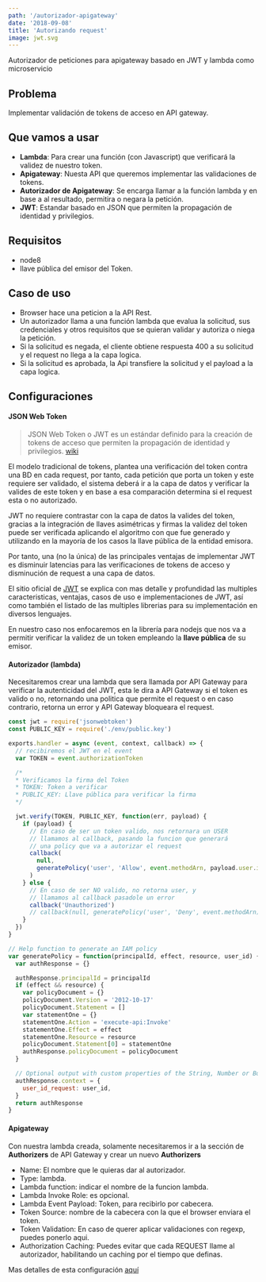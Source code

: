 ```yaml
---
path: '/autorizador-apigateway'
date: '2018-09-08'
title: 'Autorizando request'
image: jwt.svg
---
```


Autorizador de peticiones para apigateway basado en JWT y lambda como microservicio

## Problema

Implementar validación de tokens de acceso en API gateway.

## Que vamos a usar

- **Lambda**: Para crear una función (con Javascript) que verificará la validez de nuestro token.
- **Apigateway**: Nuesta API que queremos implementar las validaciones de tokens.
- **Autorizador de Apigateway**: Se encarga llamar a la función lambda y en base a al resultado, permitira o negara la petición.
- **JWT**: Estandar basado en JSON que permiten la propagación de identidad y privilegios.

## Requisitos

- node8
- llave pública del emisor del Token.

## Caso de uso

- Browser hace una peticion a la API Rest.
- Un autorizador llama a una función lambda que evalua la solicitud, sus credenciales y otros requisitos que se quieran validar y autoriza o niega la petición.
- Si la solicitud es negada, el cliente obtiene respuesta 400 a su solicitud y el request no llega a la capa logica.
- Si la solicitud es aprobada, la Api transfiere la solicitud y el payload a la capa logica.

## Configuraciones

#### JSON Web Token

> JSON Web Token o JWT es un estándar definido para la creación de tokens de acceso que permiten la propagación de identidad y privilegios. [wiki](https://es.wikipedia.org/wiki/JSON_Web_Token)

El modelo tradicional de tokens, plantea una verificación del token contra una BD en cada request, por tanto, cada petición que porta un token y este requiere ser validado, el sistema deberá ir a la capa de datos y verificar la valides de este token y en base a esa comparación determina si el request esta o no autorizado.

JWT no requiere contrastar con la capa de datos la valides del token, gracias a la integración de llaves asimétricas y firmas la validez del token puede ser verificada aplicando el algoritmo con que fue generado y utilizando en la mayoría de los casos la llave pública de la entidad emisora.

Por tanto, una (no la única) de las principales ventajas de implementar JWT es disminuir latencias para las verificaciones de tokens de acceso y disminución de request a una capa de datos.

El sitio oficial de [JWT](https://jwt.io/) se explica con mas detalle y profundidad las multiples caracteristicas, ventajas, casos de uso e implementaciones de JWT, así como también el listado de las multiples librerias para su implementación en diversos lenguajes.

En nuestro caso nos enfocaremos en la librería para nodejs que nos va a permitir verificar la validez de un token empleando la **llave pública** de su emisor.

#### Autorizador (lambda)

Necesitaremos crear una lambda que sera llamada por API Gateway para verificar la autenticidad del JWT, esta le dira a API Gateway si el token es valido o no, retornando una politica que permite el request o en caso contrario, retorna un error y API Gateway bloqueara el request.

```javascript
const jwt = require('jsonwebtoken')
const PUBLIC_KEY = require('./env/public.key')

exports.handler = async (event, context, callback) => {
  // recibiremos el JWT en el event
  var TOKEN = event.authorizationToken

  /*
  * Verificamos la firma del Token
  * TOKEN: Token a verificar
  * PUBLIC_KEY: Llave pública para verificar la firma
  */

  jwt.verify(TOKEN, PUBLIC_KEY, function(err, payload) {
    if (payload) {
      // En caso de ser un token valido, nos retornara un USER
      // llamamos al callback, pasando la funcion que generará
      // una policy que va a autorizar el request
      callback(
        null,
        generatePolicy('user', 'Allow', event.methodArn, payload.user.id)
      )
    } else {
      // En caso de ser NO valido, no retorna user, y
      // llamamos al callback pasadole un error
      callback('Unauthorized')
      // callback(null, generatePolicy('user', 'Deny', event.methodArn));
    }
  })
}

// Help function to generate an IAM policy
var generatePolicy = function(principalId, effect, resource, user_id) {
  var authResponse = {}

  authResponse.principalId = principalId
  if (effect && resource) {
    var policyDocument = {}
    policyDocument.Version = '2012-10-17'
    policyDocument.Statement = []
    var statementOne = {}
    statementOne.Action = 'execute-api:Invoke'
    statementOne.Effect = effect
    statementOne.Resource = resource
    policyDocument.Statement[0] = statementOne
    authResponse.policyDocument = policyDocument
  }

  // Optional output with custom properties of the String, Number or Boolean type.
  authResponse.context = {
    user_id_request: user_id,
  }
  return authResponse
}
```

#### Apigateway

Con nuestra lambda creada, solamente necesitaremos ir a la sección de **Authorizers** de API Gateway y crear un nuevo **Authorizers**

- Name: El nombre que le quieras dar al autorizador.
- Type: lambda.
- Lambda function: indicar el nombre de la funcion lambda.
- Lambda Invoke Role: es opcional.
- Lambda Event Payload: Token, para recibirlo por cabecera.
- Token Source: nombre de la cabecera con la que el browser enviara el token.
- Token Validation: En caso de querer aplicar validaciones con regexp, puedes ponerlo aqui.
- Authorization Caching: Puedes evitar que cada REQUEST llame al autorizador, habilitando un caching por el tiempo que definas.

Mas detalles de esta configuración [aquí](https://docs.aws.amazon.com/es_es/apigateway/latest/developerguide/apigateway-use-lambda-authorizer.html)
